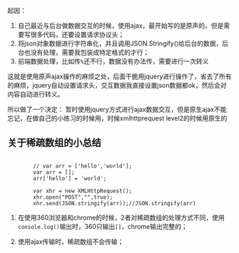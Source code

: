  起因： 
1. 自己最近与后台做数据交互的时候，使用ajax，最开始写的是原声的，但是需要写很多代码，还要设置请求协议头；
2. 将json对象数据进行字符串化，并且调用JSON.Stringify()给后台的数据，后台也没有处理，需要我包装成特定格式的才行；
3. 前端数据处理，比如传`%`还不行，数据没有办法传，需要进行一次转义

这就是使用原声ajax操作的麻烦之处，后面干脆用jquery进行操作了，省去了所有的麻烦，jquery自动设置请求头，交互数据我直接设置json数据都ok，然后会对内容自动进行转义。


所以做了一个决定： 暂时使用jquery方式进行ajax数据交互，但是原生ajax不能忘记，在做自己的小练习的时候用，时候xmlhttprequest level2的时候用原生的

## 关于稀疏数组的小总结

```

		// var arr = ['hello','world'];
        var arr = [];
        arr['hello'] = 'world';

        var xhr = new XMLHttpRequest();
        xhr.open("POST","",true);
        xhr.send(JSON.stringify(arr));//JSON.stringify(arr)

```

1. 在使用360浏览器和chrome的时候，2者对稀疏数组的处理方式不同，使用`console.log()`输出时，360只输出`[]`，chrome输出完整的；

2. 使用ajax传输时，稀疏数组不会传输；